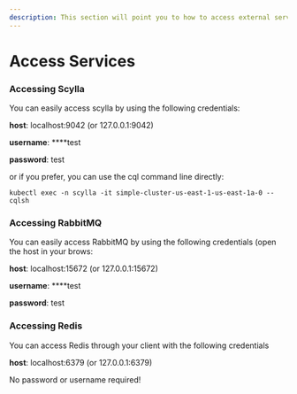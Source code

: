 ```yaml
---
description: This section will point you to how to access external services
---
```


# Access Services

### Accessing Scylla

You can easily access scylla by using the following credentials:

**host**: localhost:9042 \(or 127.0.0.1:9042\)

**username**: \*\*\*\*test

**password**: test

or if you prefer, you can use the cql command line directly:

```text
kubectl exec -n scylla -it simple-cluster-us-east-1-us-east-1a-0 -- cqlsh
```

### Accessing RabbitMQ

You can easily access RabbitMQ by using the following credentials \(open the host in your brows:

**host**: localhost:15672 \(or 127.0.0.1:15672\)

**username**: \*\*\*\*test

**password**: test

### Accessing Redis

You can access Redis through your client with the following credentials

**host**: localhost:6379 \(or 127.0.0.1:6379\)

No password or username required!
